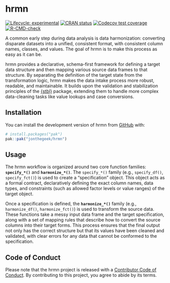 
<!-- README.md is generated from README.Rmd. Please edit that file -->

# hrmn

<!-- badges: start -->

[![Lifecycle:
experimental](https://img.shields.io/badge/lifecycle-experimental-orange.svg)](https://lifecycle.r-lib.org/articles/stages.html#experimental)
[![CRAN
status](https://www.r-pkg.org/badges/version/hrmn)](https://CRAN.R-project.org/package=hrmn)
[![Codecov test
coverage](https://codecov.io/gh/jonthegeek/hrmn/graph/badge.svg)](https://app.codecov.io/gh/jonthegeek/hrmn)
[![R-CMD-check](https://github.com/jonthegeek/hrmn/actions/workflows/R-CMD-check.yaml/badge.svg)](https://github.com/jonthegeek/hrmn/actions/workflows/R-CMD-check.yaml)
<!-- badges: end -->

A common early step during data analysis is data harmonization:
converting disparate datasets into a unified, consistent format, with
consistent column names, classes, and values. The goal of hrmn is to
make this process as easy as it can be.

hrmn provides a declarative, schema-first framework for defining a
target data structure and then mapping various source data frames to
that structure. By separating the definition of the target state from
the transformation logic, hrmn makes the data intake process more
robust, readable, and maintainable. It builds upon the validation and
stabilization principles of the [{stbl}](https://stbl.api2r.org)
package, extending them to handle more complex data-cleaning tasks like
value lookups and case conversions.

## Installation

You can install the development version of hrmn from
[GitHub](https://github.com/) with:

``` r
# install.packages("pak")
pak::pak("jonthegeek/hrmn")
```

## Usage

The hrmn workflow is organized around two core function families:
**`specify_*()`** and **`harmonize_*()`**. The `specify_*()` family
(e.g., `specify_df()`, `specify_fct()`) is used to create a
“specification” object. This object acts as a formal contract,
declaratively defining the exact column names, data types, and
constraints (such as allowed factor levels or value ranges) of the
target object.

Once a specification is defined, the **`harmonize_*()`** family (e.g.,
`harmonize_df()`, `harmonize_fct()`) is used to transform the source
data. These functions take a messy input data frame and the target
specification, along with a set of mapping rules that describe how to
convert the source columns into their target forms. This process ensures
that the final output not only has the correct structure but that its
values have been cleaned and validated, with clear errors for any data
that cannot be conformed to the specification.

## Code of Conduct

Please note that the hrmn project is released with a [Contributor Code
of Conduct](https://jonthegeek.github.io/hrmn/CODE_OF_CONDUCT.html). By
contributing to this project, you agree to abide by its terms.
